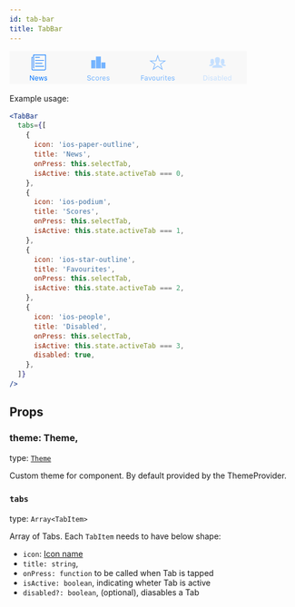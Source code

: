 ```yaml
---
id: tab-bar
title: TabBar
---
```


![ToggleButton component](assets/tab-bar.png)
 
Example usage:
```jsx
<TabBar
  tabs={[
    {
      icon: 'ios-paper-outline',
      title: 'News',
      onPress: this.selectTab,
      isActive: this.state.activeTab === 0,
    },
    {
      icon: 'ios-podium',
      title: 'Scores',
      onPress: this.selectTab,
      isActive: this.state.activeTab === 1,
    },
    {
      icon: 'ios-star-outline',
      title: 'Favourites',
      onPress: this.selectTab,
      isActive: this.state.activeTab === 2,
    },
    {
      icon: 'ios-people',
      title: 'Disabled',
      onPress: this.selectTab,
      isActive: this.state.activeTab === 3,
      disabled: true,
    },
  ]}
/>
```
 
## Props

### theme: Theme,
type: [`Theme`](theme.html)
 
Custom theme for component. By default provided by the ThemeProvider.

### `tabs` 
type: `Array<TabItem>`  

Array of Tabs. Each `TabItem` needs to have below shape:
* `icon`: [Icon name](icon.html)
* `title: string`,
* `onPress: function` to be called when Tab is tapped
* `isActive: boolean`, indicating wheter Tab is active
* `disabled?: boolean`, (optional), diasables a Tab
